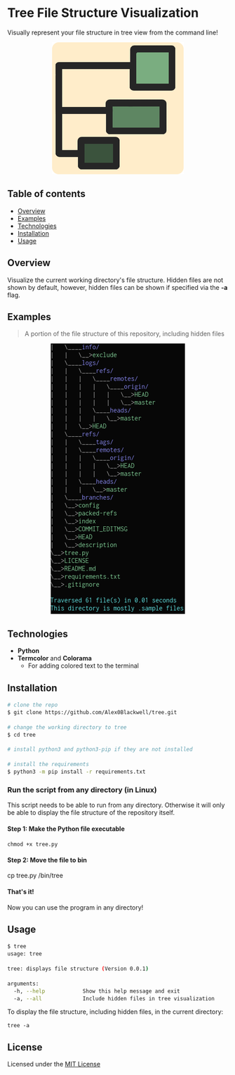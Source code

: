 # Tree File Structure Visualization
Visually represent your file structure in tree view from the command line!

<p align="center">
<a href="https://github.com/Alex0Blackwell/tree">
<img src="./.images/tree.png"/>
</a>
</p>

## Table of contents
* [Overview](#overview)
* [Examples](#examples)
* [Technologies](#technologies)
* [Installation](#installation)
* [Usage](#usage)

## Overview
Visualize the current working directory's file structure. Hidden files are not shown by default, however, hidden files can be shown if specified via the **-a** flag.

## Examples

> A portion of the file structure of this repository, including hidden files

<p align="center">
<a href="https://github.com/Alex0Blackwell/tree">
<img src="./.images/tree-git-struct.png"/>
</a>
</p>

## Technologies

- **Python**
- **Termcolor** and **Colorama**
  - For adding colored text to the terminal

## Installation

```bash
# clone the repo
$ git clone https://github.com/Alex0Blackwell/tree.git

# change the working directory to tree
$ cd tree

# install python3 and python3-pip if they are not installed

# install the requirements
$ python3 -m pip install -r requirements.txt
```
### Run the script from any directory (in Linux)
This script needs to be able to run from any directory. Otherwise it will only be able to display the file structure of the repository itself.  

#### Step 1: Make the Python file executable

```
chmod +x tree.py
```

#### Step 2: Move the file to bin
cp tree.py /bin/tree

#### That's it!
Now you can use the program in any directory!


## Usage

```bash
$ tree
usage: tree

tree: displays file structure (Version 0.0.1)

arguments:
  -h, --help            Show this help message and exit
  -a, --all             Include hidden files in tree visualization
```

To display the file structure, including hidden files, in the current directory:
```
tree -a
```

## License

Licensed under the [MIT License](LICENSE)
